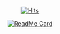 <div align="center">

[![Hits](https://hits.seeyoufarm.com/api/count/incr/badge.svg?url=https%3A%2F%2Fgithub.com%2Fbigpel66%2Fhit-counter&count_bg=%2379C83D&title_bg=%23555555&icon=&icon_color=%23E7E7E7&title=hits&edge_flat=false)](https://hits.seeyoufarm.com)

</div>

<div align="center">

[![ReadMe Card](https://github-readme-stats.vercel.app/api/pin/?username=bigpel66&repo=bigpel66&count_private=true&show_icons=true)](https://github.com/anuraghazra/github-readme-stats)

</div>
